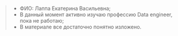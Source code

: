 > * ФИО: Лаппа Екатерина Васильевна;
> * В данный момент активно изучаю профессию Data engineer, пока не работаю;
> * В материале все достаточно понятно изложено.
